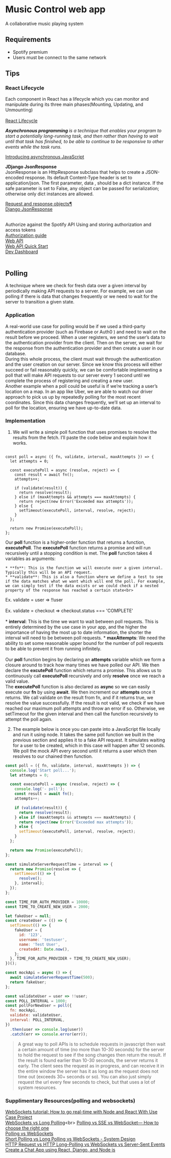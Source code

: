 # Music Control web app

A collaborative music playing system

## Requirements

- Spotify premium
- Users must be connect to the same network


## Tips
### React Lifecycle
Each component in React has a lifecycle which you can monitor and manipulate during its three main phases(Mounting, Updating, and Unmounting)<br><br>
[React Lifecycle](https://www.w3schools.com/react/react_lifecycle.asp#:~:text=Each%20component%20in%20React%20has,Mounting%2C%20Updating%2C%20and%20Unmounting.)
<br>

<em>
<strong>Asynchronous programming
</strong>  is a technique that enables your program to start a potentially long-running task, and then rather than having to wait until that task has finished, to be able to continue to be responsive to other events while the task runs.</em><br>


[Introducing asynchronous JavaScript](https://developer.mozilla.org/en-US/docs/Learn/JavaScript/Asynchronous/Introducing)

<strong>JDjango JsonResponse
</strong>
<br>
JsonResponse is an HttpResponse subclass that helps to create a JSON-encoded response. Its default Content-Type header is set to application/json. The first parameter, data , should be a dict instance. If the safe parameter is set to False, any object can be passed for serialization; otherwise only dict instances are allowed.
<br>

[Request and response objects¶](https://docs.djangoproject.com/en/4.0/ref/request-response/)<br>
[Django JsonResponse](https://zetcode.com/django/jsonresponse/)<br>
<br>

Authorize against the Spotify API
Using and storing authorization and access tokens<br>
[Authorization guide](https://developer.spotify.com/documentation/general/guides/authorization/)<br>
[Web API](https://developer.spotify.com/documentation/web-api/)<br>
[Web API Quick Start](https://developer.spotify.com/documentation/web-api/quick-start/)<br>
[Dev Dashboard](https://developer.spotify.com/dashboard/applications)<br>
<br>

## Polling

A technique where we check for fresh data over a given interval by periodically making API requests to a server. For example, we can use polling if there is data that changes frequently or we need to wait for the server to transition a given state. 
<br>
### **Application** <br>
A real-world use case for polling would be if we used a third-party authentication provider (such as Firebase or Auth0 ) and need to wait on the result before we proceed. When a user registers, we send the user’s data to the authentication provider from the client. Then on the server, we wait for the response from the authentication provider and then create a user in our database.
<br>
During this whole process, the client must wait through the authentication and the user creation on our server. Since we know this process will either succeed or fail reasonably quickly, we can be comfortable implementing a poll that will make API requests to our server every 1 second until we complete the process of registering and creating a new user.
<br>
Another example when a poll could be useful is if we’re tracking a user’s location on a map. In an app like Uber, we are able to watch our driver approach to pick us up by repeatedly polling for the most recent coordinates. Since this data changes frequently, we’ll set up an interval to poll for the location, ensuring we have up-to-date data.
<br>
### **Implementation**<br>

1. We will write a simple poll function that uses promises to resolve the results from the fetch. I’ll paste the code below and explain how it works.

```

const poll = async ({ fn, validate, interval, maxAttempts }) => {
  let attempts = 0;

  const executePoll = async (resolve, reject) => {
    const result = await fn();
    attempts++;

    if (validate(result)) {
      return resolve(result);
    } else if (maxAttempts && attempts === maxAttempts) {
      return reject(new Error('Exceeded max attempts'));
    } else {
      setTimeout(executePoll, interval, resolve, reject);
    }
  };

  return new Promise(executePoll);
};
```

Our **poll** function is a higher-order function that returns a function, **executePoll**. The **executePoll** function returns a promise and will run recursively until a stopping condition is met. The **poll** function takes 4 variables as arguments:

    * **fn**: This is the function we will execute over a given interval. Typically this will be an API request.
    * **validate**: This is also a function where we define a test to see if the data matches what we want which will end the poll. For example, we can simply test if the data exists or we could check if a nested property of the response has reached a certain state<br>
Ex. validate = user => !!user
<br><br>
Ex. validate = checkout => checkout.status === 'COMPLETE'
<br><br>
    * **interval**: This is the time we want to wait between poll requests. This is entirely determined by the use case in your app, and the higher the importance of having the most up to date information, the shorter the interval will need to be between poll requests.
    * **maxAttempts**: We need the ability to set some reasonable upper bound for the number of poll requests to be able to prevent it from running infinitely.<br><br>
Our **poll** function begins by declaring an **attempts** variable which we form a closure around to track how many times we have polled our API. We then declare the **excutePoll** function which returns a promise. This allows us to continuously call **executePoll** recursively and only **resolve** once we reach a valid value.
<br>
The **executePoll** function is also declared as **async** so we can easily execute our **fn** by using **await**. We then increment our **attempts** once it returns. We call validate on the result from fn, and if it returns true, we resolve the value successfully. If the result is not valid, we check if we have reached our maximum poll attempts and throw an error if so. Otherwise, we setTimeout for the given interval and then call the function recursively to attempt the poll again.


2. The example below is once you can paste into a JavaScript file locally and run it using node. It takes the same poll function we built in the previous section and applies it to a fake API request. It simulates waiting for a user to be created, which in this case will happen after 12 seconds. We poll the mock API every second until it returns a user which then resolves to our chained then function.

```js
const poll = ({ fn, validate, interval, maxAttempts }) => {
  console.log('Start poll...');
  let attempts = 0;

  const executePoll = async (resolve, reject) => {
    console.log('- poll');
    const result = await fn();
    attempts++;

    if (validate(result)) {
      return resolve(result);
    } else if (maxAttempts && attempts === maxAttempts) {
      return reject(new Error('Exceeded max attempts'));
    } else {
      setTimeout(executePoll, interval, resolve, reject);
    }
  };

  return new Promise(executePoll);
};

const simulateServerRequestTime = interval => {
  return new Promise(resolve => {
    setTimeout(() => {
      resolve();
    }, interval);
  });
};

const TIME_FOR_AUTH_PROVIDER = 10000;
const TIME_TO_CREATE_NEW_USER = 2000;

let fakeUser = null;
const createUser = (() => {
  setTimeout(() => {
    fakeUser = {
      id: '123',
      username: 'testuser',
      name: 'Test User',
      createdAt: Date.now(),
    };
  }, TIME_FOR_AUTH_PROVIDER + TIME_TO_CREATE_NEW_USER);
})();

const mockApi = async () => {
  await simulateServerRequestTime(500);
  return fakeUser;
};

const validateUser = user => !!user;
const POLL_INTERVAL = 1000;
const pollForNewUser = poll({
  fn: mockApi,
  validate: validateUser,
  interval: POLL_INTERVAL,
})
  .then(user => console.log(user))
  .catch(err => console.error(err));
```

> A great way to poll APIs is to schedule requests in javascript then wait a certain amount of time (no more than 10-30 seconds) for the server to hold the request to see if the song changes then return the result. If the result is found earlier than 10-30 seconds, the server returns it early. The client sees the request as in progress, and can receive it in the entire window the server has it as long as the request does not time out (exceeds 30+ seconds or so). You can also just simply request the url every few seconds to check, but that uses a lot of system resources.

### Supplimentary Resources(polling and websockets)

[WebSockets tutorial: How to go real-time with Node and React With Use Case Project
](https://www.youtube.com/watch?v=LenNpb5zqGE&ab_channel=LogRocket)<br>
[WebSockets vs Long Polling](https://ably.com/blog/websockets-vs-long-polling#:~:text=Generally%2C%20WebSockets%20will%20be%20the,hops%20between%20servers%20and%20devices.)<br>
[Polling vs SSE vs WebSocket— How to choose the right one](https://codeburst.io/polling-vs-sse-vs-websocket-how-to-choose-the-right-one-1859e4e13bd9)<br>
[Polling vs WebSockets](https://www.cookieshq.co.uk/posts/polling-vs-websockets)<br>
[Short Polling vs Long Polling vs WebSockets - System Design](https://www.youtube.com/watch?v=ZBM28ZPlin8&ab_channel=BeABetterDev)<br>
[HTTP Request vs HTTP Long-Polling vs WebSockets vs Server-Sent Events](https://www.youtube.com/watch?v=k56H0DHqu5Y&ab_channel=AfterAcademy)<br>
[Create a Chat App using React, Django, and Node js](https://www.youtube.com/watch?v=aTEIju81QVE&list=PLo7TNe_pEoMXWMuczlaSDdIt2HgRCwggR&ab_channel=AdefemiGreat)<br>
